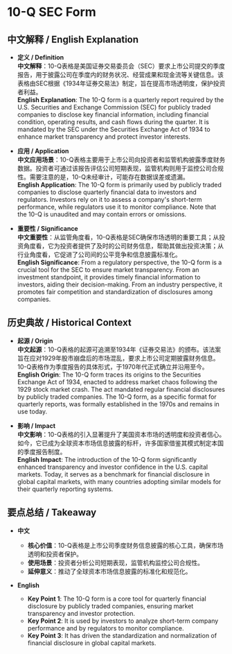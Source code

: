 # 10-Q SEC Form

## 中文解释 / English Explanation

* **定义 / Definition**  
  **中文解释**：10-Q表格是美国证券交易委员会（SEC）要求上市公司提交的季度报告，用于披露公司在季度内的财务状况、经营成果和现金流等关键信息。该表格由SEC根据《1934年证券交易法》制定，旨在提高市场透明度，保护投资者利益。  
  **English Explanation**: The 10-Q form is a quarterly report required by the U.S. Securities and Exchange Commission (SEC) for publicly traded companies to disclose key financial information, including financial condition, operating results, and cash flows during the quarter. It is mandated by the SEC under the Securities Exchange Act of 1934 to enhance market transparency and protect investor interests.

* **应用 / Application**  
  **中文应用场景**：10-Q表格主要用于上市公司向投资者和监管机构披露季度财务数据。投资者可通过该报告评估公司短期表现，监管机构则用于监控公司合规性。需要注意的是，10-Q未经审计，可能存在数据误差或遗漏。  
  **English Application**: The 10-Q form is primarily used by publicly traded companies to disclose quarterly financial data to investors and regulators. Investors rely on it to assess a company's short-term performance, while regulators use it to monitor compliance. Note that the 10-Q is unaudited and may contain errors or omissions.

* **重要性 / Significance**  
  **中文重要性**：从监管角度看，10-Q表格是SEC确保市场透明的重要工具；从投资角度看，它为投资者提供了及时的公司财务信息，帮助其做出投资决策；从行业角度看，它促进了公司间的公平竞争和信息披露标准化。  
  **English Significance**: From a regulatory perspective, the 10-Q form is a crucial tool for the SEC to ensure market transparency. From an investment standpoint, it provides timely financial information to investors, aiding their decision-making. From an industry perspective, it promotes fair competition and standardization of disclosures among companies.

## 历史典故 / Historical Context

* **起源 / Origin**  
  **中文起源**：10-Q表格的起源可追溯至1934年《证券交易法》的颁布。该法案旨在应对1929年股市崩盘后的市场混乱，要求上市公司定期披露财务信息。10-Q表格作为季度报告的具体形式，于1970年代正式确立并沿用至今。  
  **English Origin**: The 10-Q form traces its origins to the Securities Exchange Act of 1934, enacted to address market chaos following the 1929 stock market crash. The act mandated regular financial disclosures by publicly traded companies. The 10-Q form, as a specific format for quarterly reports, was formally established in the 1970s and remains in use today.

* **影响 / Impact**  
  **中文影响**：10-Q表格的引入显著提升了美国资本市场的透明度和投资者信心。如今，它已成为全球资本市场信息披露的标杆，许多国家借鉴其模式制定本国的季度报告制度。  
  **English Impact**: The introduction of the 10-Q form significantly enhanced transparency and investor confidence in the U.S. capital markets. Today, it serves as a benchmark for financial disclosure in global capital markets, with many countries adopting similar models for their quarterly reporting systems.

## 要点总结 / Takeaway

* **中文**  
  - **核心价值**：10-Q表格是上市公司季度财务信息披露的核心工具，确保市场透明和投资者保护。  
  - **使用场景**：投资者分析公司短期表现，监管机构监控公司合规性。  
  - **延伸意义**：推动了全球资本市场信息披露的标准化和规范化。

* **English**  
  - **Key Point 1**: The 10-Q form is a core tool for quarterly financial disclosure by publicly traded companies, ensuring market transparency and investor protection.  
  - **Key Point 2**: It is used by investors to analyze short-term company performance and by regulators to monitor compliance.  
  - **Key Point 3**: It has driven the standardization and normalization of financial disclosure in global capital markets.